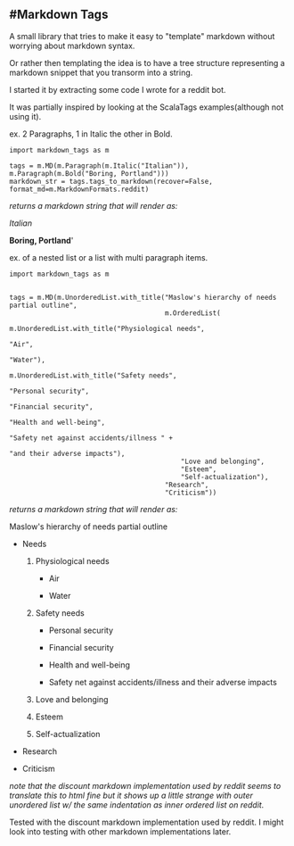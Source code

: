#Markdown Tags
-----

A small library that tries to make it easy to "template" markdown without worrying about markdown syntax.

Or rather then templating the idea is to have a tree structure representing a markdown snippet that you transorm
into a string.

I started it by extracting some code I wrote for a reddit bot.

It was partially inspired by looking at the ScalaTags examples(although not using it).

ex. 2 Paragraphs, 1 in Italic the other in Bold.

    import markdown_tags as m

    tags = m.MD(m.Paragraph(m.Italic("Italian")), m.Paragraph(m.Bold("Boring, Portland")))
    markdown_str = tags.tags_to_markdown(recover=False, format_md=m.MarkdownFormats.reddit)

*returns a markdown string that will render as:*

*Italian*

**Boring, Portland**'

ex. of a nested list or a list with multi paragraph items.

    import markdown_tags as m


    tags = m.MD(m.UnorderedList.with_title("Maslow's hierarchy of needs partial outline",
                                           m.OrderedList(
                                               m.UnorderedList.with_title("Physiological needs",
                                                                          "Air",
                                                                          "Water"),
                                               m.UnorderedList.with_title("Safety needs",
                                                                          "Personal security",
                                                                          "Financial security",
                                                                          "Health and well-being",
                                                                          "Safety net against accidents/illness " +
                                                                            "and their adverse impacts"),
                                               "Love and belonging",
                                               "Esteem",
                                               "Self-actualization"),
                                           "Research",
                                           "Criticism"))

*returns a markdown string that will render as:*



Maslow's hierarchy of needs partial outline

+ Needs

    1. Physiological needs

        + Air

        + Water

    2. Safety needs

        + Personal security

        + Financial security

        + Health and well-being

        + Safety net against accidents/illness and their adverse impacts

    3. Love and belonging

    4. Esteem

    5. Self-actualization

+ Research

+ Criticism


*note that the discount markdown implementation used by reddit seems to translate this to html fine but it shows up
a little strange with outer unordered list w/ the same indentation as inner ordered list on reddit.*

Tested with the discount markdown implementation used by reddit.
I might look into testing with other markdown implementations later.
